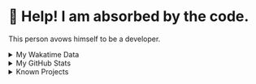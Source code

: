 # 🥺 Help! I am absorbed by the code. 

This person avows himself to be a developer.

<details>

<summary>My Wakatime Data</summary>

<!--START_SECTION:waka-->
![Lines of code](https://img.shields.io/badge/From%20Hello%20World%20I%27ve%20Written-8.8%20million%20lines%20of%20code-blue)

**🐱 My GitHub Data** 

> 📦 703.1 kB Used in GitHub's Storage 
 > 
> 🏆 1,496 Contributions in the Year 2023
 > 
> 🚫 Not Opted to Hire
 > 
> 📜 86 Public Repositories 
 > 
> 🔑 20 Private Repositories 
 > 
**I'm an Early 🐤** 

```text
🌞 Morning                1734 commits        ██████░░░░░░░░░░░░░░░░░░░   24.94 % 
🌆 Daytime                2840 commits        ██████████░░░░░░░░░░░░░░░   40.84 % 
🌃 Evening                2310 commits        ████████░░░░░░░░░░░░░░░░░   33.22 % 
🌙 Night                  70 commits          ░░░░░░░░░░░░░░░░░░░░░░░░░   01.01 % 
```
📅 **I'm Most Productive on Wednesday** 

```text
Monday                   807 commits         ███░░░░░░░░░░░░░░░░░░░░░░   11.60 % 
Tuesday                  1172 commits        ████░░░░░░░░░░░░░░░░░░░░░   16.85 % 
Wednesday                1222 commits        ████░░░░░░░░░░░░░░░░░░░░░   17.57 % 
Thursday                 969 commits         ███░░░░░░░░░░░░░░░░░░░░░░   13.93 % 
Friday                   1042 commits        ████░░░░░░░░░░░░░░░░░░░░░   14.98 % 
Saturday                 932 commits         ███░░░░░░░░░░░░░░░░░░░░░░   13.40 % 
Sunday                   810 commits         ███░░░░░░░░░░░░░░░░░░░░░░   11.65 % 
```


**I Mostly Code in Go** 

```text
Go                       32 repos            █████████░░░░░░░░░░░░░░░░   34.41 % 
Python                   20 repos            █████░░░░░░░░░░░░░░░░░░░░   21.51 % 
HTML                     5 repos             █░░░░░░░░░░░░░░░░░░░░░░░░   05.38 % 
Rust                     2 repos             █░░░░░░░░░░░░░░░░░░░░░░░░   02.15 % 
TypeScript               1 repo              ░░░░░░░░░░░░░░░░░░░░░░░░░   01.08 % 
```




 Last Updated on 11/11/2023 02:15:33 UTC
<!--END_SECTION:waka-->

</details>

<details>
 
 <summary>My GitHub Stats</summary>

[![CDFMLR's github stats](https://github-readme-stats.vercel.app/api?username=cdfmlr&count_private=true&show_icons=true)](https://github.com/anuraghazra/github-readme-stats)
 
</details>

<details>

<summary>Known Projects</summary>

[![Star History Chart](https://api.star-history.com/svg?repos=cdfmlr/pyflowchart,cdfmlr/muvtuber,cdfmlr/crud,cdfmlr/murecom-verse-1,cdfmlr/murecom-intro&type=Date)](https://star-history.com/#cdfmlr/pyflowchart&cdfmlr/muvtuber&cdfmlr/crud&cdfmlr/murecom-verse-1&cdfmlr/murecom-intro&Date)

 </details>
